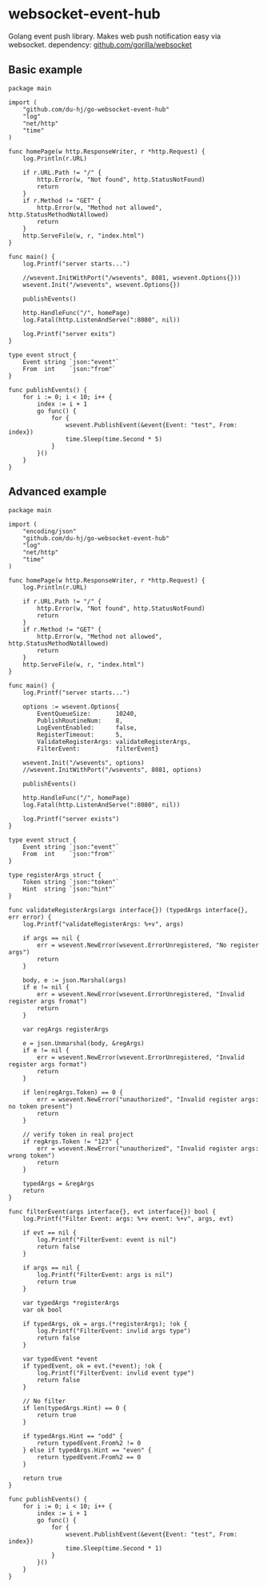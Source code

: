 # websocket-event-hub

Golang event push library. Makes web push notification easy via websocket. dependency: [github.com/gorilla/websocket](github.com/gorilla/websocket)

## Basic example

    package main

    import (
        "github.com/du-hj/go-websocket-event-hub"
        "log"
        "net/http"
        "time"
    )

    func homePage(w http.ResponseWriter, r *http.Request) {
        log.Println(r.URL)

        if r.URL.Path != "/" {
            http.Error(w, "Not found", http.StatusNotFound)
            return
        }
        if r.Method != "GET" {
            http.Error(w, "Method not allowed", http.StatusMethodNotAllowed)
            return
        }
        http.ServeFile(w, r, "index.html")
    }

    func main() {
        log.Printf("server starts...")

        //wsevent.InitWithPort("/wsevents", 8081, wsevent.Options{}))
        wsevent.Init("/wsevents", wsevent.Options{})

        publishEvents()

        http.HandleFunc("/", homePage)
        log.Fatal(http.ListenAndServe(":8080", nil))

        log.Printf("server exits")
    }

    type event struct {
        Event string `json:"event"`
        From  int    `json:"from"`
    }

    func publishEvents() {
        for i := 0; i < 10; i++ {
            index := i + 1
            go func() {
                for {
                    wsevent.PublishEvent(&event{Event: "test", From: index})
                    time.Sleep(time.Second * 5)
                }
            }()
        }
    }


## Advanced example

    package main

    import (
        "encoding/json"
        "github.com/du-hj/go-websocket-event-hub"
        "log"
        "net/http"
        "time"
    )

    func homePage(w http.ResponseWriter, r *http.Request) {
        log.Println(r.URL)

        if r.URL.Path != "/" {
            http.Error(w, "Not found", http.StatusNotFound)
            return
        }
        if r.Method != "GET" {
            http.Error(w, "Method not allowed", http.StatusMethodNotAllowed)
            return
        }
        http.ServeFile(w, r, "index.html")
    }

    func main() {
        log.Printf("server starts...")

        options := wsevent.Options{
            EventQueueSize:       10240,
            PublishRoutineNum:    8,
            LogEventEnabled:      false,
            RegisterTimeout:      5,
            ValidateRegisterArgs: validateRegisterArgs,
            FilterEvent:          filterEvent}

        wsevent.Init("/wsevents", options)
        //wsevent.InitWithPort("/wsevents", 8081, options)

        publishEvents()

        http.HandleFunc("/", homePage)
        log.Fatal(http.ListenAndServe(":8080", nil))

        log.Printf("server exists")
    }

    type event struct {
        Event string `json:"event"`
        From  int    `json:"from"`
    }

    type registerArgs struct {
        Token string `json:"token"`
        Hint  string `json:"hint"`
    }

    func validateRegisterArgs(args interface{}) (typedArgs interface{}, err error) {
        log.Printf("validateRegisterArgs: %+v", args)

        if args == nil {
            err = wsevent.NewError(wsevent.ErrorUnregistered, "No register args")
            return
        }

        body, e := json.Marshal(args)
        if e != nil {
            err = wsevent.NewError(wsevent.ErrorUnregistered, "Invalid register args fromat")
            return
        }

        var regArgs registerArgs

        e = json.Unmarshal(body, &regArgs)
        if e != nil {
            err = wsevent.NewError(wsevent.ErrorUnregistered, "Invalid register args format")
            return
        }

        if len(regArgs.Token) == 0 {
            err = wsevent.NewError("unauthorized", "Invalid register args: no token present")
            return
        }

        // verify token in real project
        if regArgs.Token != "123" {
            err = wsevent.NewError("unauthorized", "Invalid register args: wrong token")
            return
        }

        typedArgs = &regArgs
        return
    }

    func filterEvent(args interface{}, evt interface{}) bool {
        log.Printf("Filter Event: args: %+v event: %+v", args, evt)

        if evt == nil {
            log.Printf("FilterEvent: event is nil")
            return false
        }

        if args == nil {
            log.Printf("FilterEvent: args is nil")
            return true
        }

        var typedArgs *registerArgs
        var ok bool

        if typedArgs, ok = args.(*registerArgs); !ok {
            log.Printf("FilterEvent: invlid args type")
            return false
        }

        var typedEvent *event
        if typedEvent, ok = evt.(*event); !ok {
            log.Printf("FilterEvent: invlid event type")
            return false
        }

        // No filter
        if len(typedArgs.Hint) == 0 {
            return true
        }

        if typedArgs.Hint == "odd" {
            return typedEvent.From%2 != 0
        } else if typedArgs.Hint == "even" {
            return typedEvent.From%2 == 0
        }

        return true
    }

    func publishEvents() {
        for i := 0; i < 10; i++ {
            index := i + 1
            go func() {
                for {
                    wsevent.PublishEvent(&event{Event: "test", From: index})
                    time.Sleep(time.Second * 1)
                }
            }()
        }
    }
